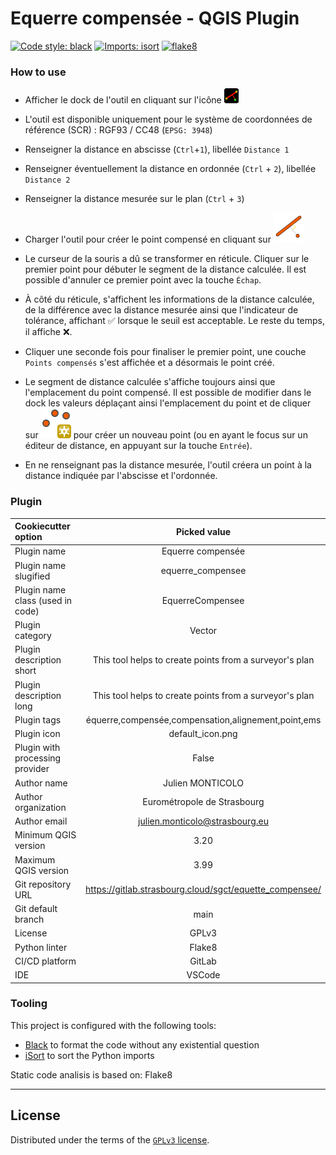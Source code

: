 # Equerre compensée - QGIS Plugin

[![Code style: black](https://img.shields.io/badge/code%20style-black-000000.svg)](https://github.com/psf/black)
[![Imports: isort](https://img.shields.io/badge/%20imports-isort-%231674b1?style=flat&labelColor=ef8336)](https://pycqa.github.io/isort/)
[![flake8](https://img.shields.io/badge/linter-flake8-green)](https://flake8.pycqa.org/)

### How to use

- Afficher le dock de l'outil en cliquant sur l'icône ![icône de l'extension](./equerre_compensee/resources/images/icon.png)
- L'outil est disponible uniquement pour le système de coordonnées de référence (SCR) : RGF93 / CC48 (`EPSG: 3948`)
- Renseigner la distance en abscisse (`Ctrl`+`1`), libellée `Distance 1`
- Renseigner éventuellement la distance en ordonnée (`Ctrl` + `2`), libellée `Distance 2`
- Renseigner la distance mesurée sur le plan (`Ctrl` + `3`)
- Charger l'outil pour créer le point compensé en cliquant sur ![Outil équerre compensée](./equerre_compensee/resources/images/square_tool.svg)
- Le curseur de la souris a dû se transformer en réticule. Cliquer sur le premier point pour débuter le segment de la distance calculée. Il est possible d'annuler ce premier point avec la touche `Échap`.
- À côté du réticule, s'affichent les informations de la distance calculée, de la différence avec la distance mesurée ainsi que l'indicateur de tolérance, affichant ✅ lorsque le seuil est acceptable. Le reste du temps, il affiche ❌.
- Cliquer une seconde fois pour finaliser le premier point, une couche `Points compensés` s'est affichée et a désormais le point créé.
- Le segment de distance calculée s'affiche toujours ainsi que l'emplacement du point compensé. Il est possible de modifier dans le dock les valeurs déplaçant ainsi l'emplacement du point et de cliquer sur ![Créer un point](./equerre_compensee/resources/images/mActionCapturePoint.svg) pour créer un nouveau point (ou en ayant le focus sur un éditeur de distance, en appuyant sur la touche `Entrée`).

- En ne renseignant pas la distance mesurée, l'outil créera un point à la distance indiquée par l'abscisse et l'ordonnée.

### Plugin

| Cookiecutter option | Picked value |
| :-- | :--: |
| Plugin name | Equerre compensée |
| Plugin name slugified | equerre_compensee |
| Plugin name class (used in code) | EquerreCompensee |
| Plugin category | Vector |
| Plugin description short | This tool helps to create points from a surveyor's plan |
| Plugin description long | This tool helps to create points from a surveyor's plan |
| Plugin tags | équerre,compensée,compensation,alignement,point,ems |
| Plugin icon | default_icon.png |
| Plugin with processing provider | False |
| Author name | Julien MONTICOLO |
| Author organization | Eurométropole de Strasbourg |
| Author email | julien.monticolo@strasbourg.eu |
| Minimum QGIS version | 3.20 |
| Maximum QGIS version | 3.99 |
| Git repository URL | https://gitlab.strasbourg.cloud/sgct/equette_compensee/ |
| Git default branch | main |
| License | GPLv3 |
| Python linter | Flake8 |
| CI/CD platform | GitLab |
| IDE | VSCode |

### Tooling

This project is configured with the following tools:

- [Black](https://black.readthedocs.io/en/stable/) to format the code without any existential question
- [iSort](https://pycqa.github.io/isort/) to sort the Python imports

Static code analisis is based on: Flake8

----

## License

Distributed under the terms of the [`GPLv3` license](LICENSE).
